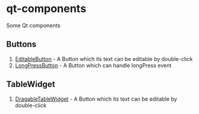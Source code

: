 # qt-components
Some Qt components


## Buttons
1. [EditableButton](components/Buttons/EditableButton) - A Button which its text can be editable by double-click
2. [LongPressButton](components/Buttons/LongPressButton) - A Button which can handle longPress event


## TableWidget
1. [DragableTableWidget](components/TableWidget/DragableTableWidget) - A Button which its text can be editable by double-click

